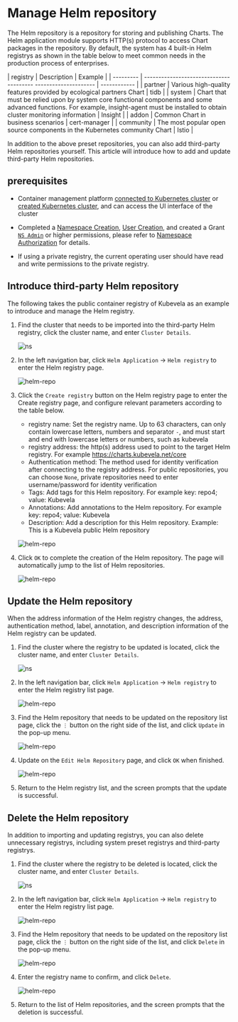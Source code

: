 # Manage Helm repository

The Helm repository is a repository for storing and publishing Charts. The Helm application module supports HTTP(s) protocol to access Chart packages in the repository. By default, the system has 4 built-in Helm registrys as shown in the table below to meet common needs in the production process of enterprises.

| registry | Description | Example |
| --------- | --------------------------------------- --------------------- | ------------ |
| partner | Various high-quality features provided by ecological partners Chart | tidb |
| system | Chart that must be relied upon by system core functional components and some advanced functions. For example, insight-agent must be installed to obtain cluster monitoring information | Insight |
| addon | Common Chart in business scenarios | cert-manager |
| community | The most popular open source components in the Kubernetes community Chart | Istio |

In addition to the above preset repositories, you can also add third-party Helm repositories yourself. This article will introduce how to add and update third-party Helm repositories.

## prerequisites

- Container management platform [connected to Kubernetes cluster](../Clusters/JoinACluster.md) or [created Kubernetes cluster](../Clusters/CreateCluster.md), and can access the UI interface of the cluster

- Completed a [Namespace Creation](../Namespaces/createtens.md), [User Creation](../../../ghippo/04UserGuide/01UserandAccess/User.md), and created a Grant [`NS Admin`](../Permissions/PermissionBrief.md#ns-admin) or higher permissions, please refer to [Namespace Authorization](../Permissions/Cluster-NSAuth.md) for details.

- If using a private registry, the current operating user should have read and write permissions to the private registry.

## Introduce third-party Helm repository

The following takes the public container registry of Kubevela as an example to introduce and manage the Helm registry.

1. Find the cluster that needs to be imported into the third-party Helm registry, click the cluster name, and enter `Cluster Details`.

    ![ns](../../images/crd01.png)

2. In the left navigation bar, click `Helm Application` -> `Helm registry` to enter the Helm registry page.

    ![helm-repo](../../images/helmrepo01.png)

3. Click the `Create registry` button on the Helm registry page to enter the Create registry page, and configure relevant parameters according to the table below.

    - registry name: Set the registry name. Up to 63 characters, can only contain lowercase letters, numbers and separator `-`, and must start and end with lowercase letters or numbers, such as kubevela
    - registry address: the http(s) address used to point to the target Helm registry. For example <https://charts.kubevela.net/core>
    - Authentication method: The method used for identity verification after connecting to the registry address. For public repositories, you can choose `None`, private repositories need to enter username/password for identity verification
    - Tags: Add tags for this Helm repository. For example key: repo4; value: Kubevela
    - Annotations: Add annotations to the Helm repository. For example key: repo4; value: Kubevela
    - Description: Add a description for this Helm repository. Example: This is a Kubevela public Helm repository

    ![helm-repo](../../images/helmrepo02.png)

4. Click `OK` to complete the creation of the Helm repository. The page will automatically jump to the list of Helm repositories.

    ![helm-repo](../../images/helmrepo03.png)

## Update the Helm repository

When the address information of the Helm registry changes, the address, authentication method, label, annotation, and description information of the Helm registry can be updated.

1. Find the cluster where the registry to be updated is located, click the cluster name, and enter `Cluster Details`.

    ![ns](../../images/crd01.png)

2. In the left navigation bar, click `Helm Application` -> `Helm registry` to enter the Helm registry list page.

    ![helm-repo](../../images/helmrepo01.png)

3. Find the Helm repository that needs to be updated on the repository list page, click the `⋮` button on the right side of the list, and click `Update` in the pop-up menu.

    ![helm-repo](../../images/helmrepo04.png)

4. Update on the `Edit Helm Repository` page, and click `OK` when finished.

    ![helm-repo](../../images/helmrepo05.png)

5. Return to the Helm registry list, and the screen prompts that the update is successful.

## Delete the Helm repository

In addition to importing and updating registrys, you can also delete unnecessary registrys, including system preset registrys and third-party registrys.

1. Find the cluster where the registry to be deleted is located, click the cluster name, and enter `Cluster Details`.

    ![ns](../../images/crd01.png)

2. In the left navigation bar, click `Helm Application` -> `Helm registry` to enter the Helm registry list page.

    ![helm-repo](../../images/helmrepo01.png)

3. Find the Helm repository that needs to be updated on the repository list page, click the `⋮` button on the right side of the list, and click `Delete` in the pop-up menu.

    ![helm-repo](../../images/helmrepo07.png)

4. Enter the registry name to confirm, and click `Delete`.

    ![helm-repo](../../images/helmrepo08.png)

5. Return to the list of Helm repositories, and the screen prompts that the deletion is successful.